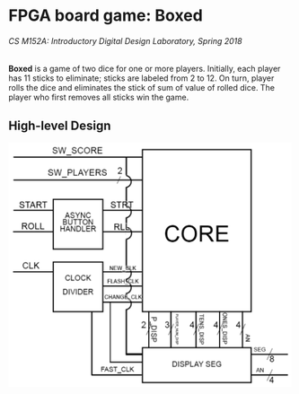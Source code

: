 # FPGA board game: Boxed
###### CS M152A: Introductory Digital Design Laboratory, Spring 2018

**Boxed** is a game of two dice for one or more players. Initially, each
player has 11 sticks to eliminate; sticks are labeled from 2 to 12. On turn,
player rolls the dice and eliminates the stick of sum of value of rolled dice.
The player who first removes all sticks win the game.

## High-level Design
![High-level Design](/img/structure.png)
